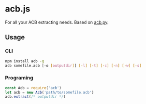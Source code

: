 # acb.js

For all your ACB extracting needs. Based on [acb.py](https://github.com/summertriangle-dev/acb.py).

## Usage

### CLI

``` bash
npm install acb -g
acb somefile.acb [-o [outputdir]] [-l] [-t] [-c] [-n] [-w] [-s]
```

### Programing

``` js
const Acb = require('acb')
let acb = new Acb('path/to/somefile.acb')
acb.extract(/* outputdir */)
```
